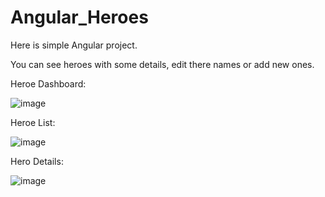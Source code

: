 # Angular_Heroes

Here is simple Angular project. 

You can see heroes with some details, edit there names or add new ones.

Heroe Dashboard:

![image](https://user-images.githubusercontent.com/73250262/153756809-f535e426-7f7c-4f5e-a771-11c84a5ee6c7.png)


Heroe List:

![image](https://user-images.githubusercontent.com/73250262/153756826-d0d17653-3930-4d29-aa4d-4542a4f6883c.png)


Hero Details:

![image](https://user-images.githubusercontent.com/73250262/153756850-c0cc9717-f602-42be-991e-b31a4f1119d4.png)
